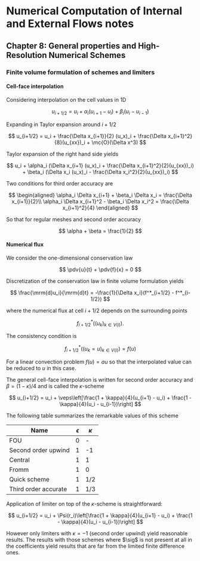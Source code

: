 # Numerical Computation of Internal and External Flows notes

## Chapter 8: General properties and High-Resolution Numerical Schemes

### Finite volume formulation of schemes and limiters

#### Cell-face interpolation

Considering interpolation on the cell values in 1D

$$
u_{i+1/2} = u_i + \alpha_i(u_{i + 1} - u_i) + \beta_i(u_i - u_{i - 1})
$$

Expanding in Taylor expansion around $i + 1/2$

$$
u_{i+1/2} = u_i + \frac{\Delta x_{i+1}}{2} (u_x)_i + \frac{\Delta x_{i+1}^2}{8}(u_{xx})_i + \mc{O}(\Delta x^3)
$$

Taylor expansion of the right hand side yields

$$
u_i + \alpha_i (\Delta x_{i+1} (u_x)_i + \frac{\Delta x_{i+1}^2}{2}(u_{xx})_i) + \beta_i (\Delta x_i (u_x)_i - \frac{\Delta x_i^2}{2}(u_{xx})_i) 
$$

Two conditions for third order accuracy are

$$
\begin{aligned}
\alpha_i \Delta x_{i+1} + \beta_i \Delta x_i = \frac{\Delta x_{i+1}}{2}\\
\alpha_i \Delta x_{i+1}^2 - \beta_i \Delta x_i^2 = \frac{\Delta x_{i+1}^2}{4}
\end{aligned}
$$

So that for regular meshes and second order accuracy

$$
\alpha + \beta = \frac{1}{2}
$$

#### Numerical flux

We consider the one-dimensional conservation law

$$
\pdv{u}{t} + \pdv{f}{x} = 0
$$

Discretization of the conservation law in finite volume formulation yields

$$
\frac{\mrm{d}u_i}{\mrm{d}t} = -\frac{1}{\Delta x_i}(f^*_{i+1/2} - f^*_{i-1/2})
$$

where the numerical flux at cell $i + 1/2$ depends on the surrounding points 

$$
f^*_{i+1/2}((u_k)_{k \in V(i)}).
$$

The consistency condition is

$$
f^*_{i+1/2}((u_k = u)_{k \in V(i)}) = f(u)
$$

For a linear convection problem $f(u) = a u$ so that the interpolated value can be reduced to $u$ in this case.

The general cell-face interpolation is written for second order accuracy and $\beta = (1 - \kappa) / 4$ and is called the $\kappa$-scheme

$$
u_{i+1/2} = u_i + \veps\left[\frac{1 + \kappa}{4}(u_{i+1} - u_i) + \frac{1 - \kappa}{4}(u_i - u_{i-1})\right]
$$

The following table summarizes the remarkable values of this scheme

| Name | $\epsilon$ | $\kappa$ |
| ---- | ---------- | ------- |
| FOU | 0 | - |
| Second order upwind | 1 | -1 |
| Central | 1 | 1 |
| Fromm | 1 | 0 |
| Quick scheme | 1 | 1/2 |
| Third order accurate | 1 | 1/3 |

Application of limiter on top of the $\kappa$-scheme is straightforward:

$$
u_{i+1/2} = u_i + \Psi(r_i)\left[\frac{1 + \kappa}{4}(u_{i+1} - u_i) + \frac{1 - \kappa}{4}(u_i - u_{i-1})\right]
$$

However only limiters with $\kappa = -1$ (second order upwind) yield reasonable results. The results with those schemes where $\sig$ is not present at all in the coefficients yield results that are far from the limited finite difference ones.



